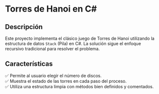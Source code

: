 # Torres de Hanoi en C#

## Descripción
Este proyecto implementa el clásico juego de Torres de Hanoi utilizando la estructura de datos `Stack` (Pila) en C#. La solución sigue el enfoque recursivo tradicional para resolver el problema.

## Características
✅ Permite al usuario elegir el número de discos.  
✅ Muestra el estado de las torres en cada paso del proceso.  
✅ Utiliza una estructura limpia con métodos bien definidos y comentados.  
